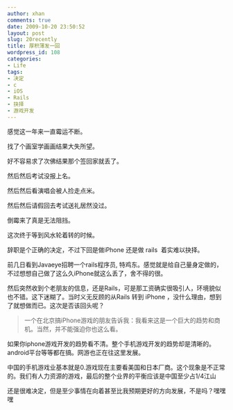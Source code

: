 ```yaml
---
author: xhan
comments: true
date: 2009-10-20 23:50:52
layout: post
slug: 20recently
title: 厚积薄发一回
wordpress_id: 108
categories:
- Life
tags:
- 决定
- c
- iOS
- Rails
- 抉择
- 游戏开发
---
```


感觉这一年来一直霉运不断。

找了个画室学画画结果大失所望。

好不容易求了次佛结果那个签回家就丢了。

然后然后考试没报上名。

然后然后看演唱会被人捡走点米。

然后然后请假回去考试送礼居然没过。

倒霉来了真是无法阻挡。

这次终于等到风水轮着转的时候。

辞职是个正确的决定，不过下回是做iPhone 还是做 rails  着实难以抉择。

前几日看到Javaeye招聘一个rails程序员, 特鸡东。感觉就是给自己量身定做的，不过想想自己做了这么久iPhone就这么丢了，舍不得的很。

然后突然收到个老朋友的信息，还是Rails，可是那工资确实很吸引人，环境貌似也不错。这下迷糊了。当时义无反顾的从Rails 转到 iPhone ，没什么理由，想到了就想做而已。这次是否该回头呢？


> 一个在北京搞iPhone游戏的朋友告诉我：我看来这是一个巨大的趋势和商机。当然，并不能强迫你也这么看。

如果你iphone游戏开发的趋势看不清。整个手机游戏开发的趋势却是清晰的。android平台等等都在搞。网游也正在往这里发展。

中国的手机游戏业基本就是0.游戏现在主要看美国和日本厂商。这个现象是不正常的。我们有人力资源的游戏，最后的整个业界的平衡应该是中国至少占1/4江山


还是很难决定，但是至少事情在向着甚至比我预期更好的方向发展，不是吗？嘿嘿嘿
